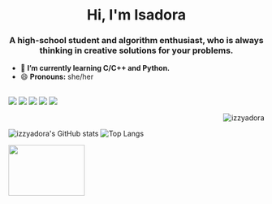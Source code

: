 <h1 align="center">Hi, I'm Isadora </h1>
<h3 align="center"> A high-school student and algorithm enthusiast, who is always thinking in creative solutions for your problems. </h3>

- 🌱 **I’m currently learning C/C++ and Python.**
- 😄 **Pronouns:** she/her

<div style = "display: inline_block"><br>
  <img src="https://img.shields.io/badge/Python-14354C?style=for-the-badge&logo=python&logoColor=white" target="_blank">
  <img src="https://img.shields.io/badge/C-00599C?style=for-the-badge&logo=c&logoColor=white" target="_blank">
  <img src="https://img.shields.io/badge/C%2B%2B-00599C?style=for-the-badge&logo=c%2B%2B&logoColor=white" target="_blank">
  <img src="https://img.shields.io/badge/CSS3-1572B6?style=for-the-badge&logo=css3&logoColor=white" target"_blank">
  <img src="https://img.shields.io/badge/HTML5-E34F26?style=for-the-badge&logo=html5&logoColor=white" target="_blank">
  <p align="right"> <img src="https://komarev.com/ghpvc/?username=izzyadora&label=Profile%20views&color=0e75b6&style=flat" alt="izzyadora" /> </p>
</div>

  ![izzyadora's GitHub stats](https://github-readme-stats.vercel.app/api?username=izzyadora&show_icons=true&theme=tokyonight)
  ![Top Langs](https://github-readme-stats.vercel.app/api/top-langs/?username=izzyadora&layout=compact&theme=tokyonight)

<div align="left" style="display: inline_block">
<img src="https://camo.githubusercontent.com/a0d58634789b846466557b4c210c1638560a4bd4457161899e026ce7345bb288/687474703a2f2f32352e6d656469612e74756d626c722e636f6d2f63393961353739646233616530666331363462663463636131343838383564332f74756d626c725f6d6a6776386b45754d67317338376e37396f315f3430302e676966" height="100" width="150">
</div>
